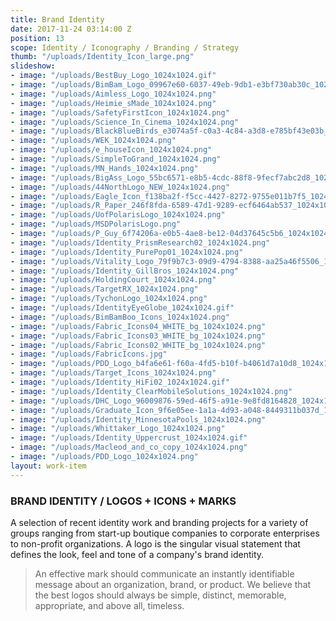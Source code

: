 ```yaml
---
title: Brand Identity
date: 2017-11-24 03:14:00 Z
position: 13
scope: Identity / Iconography / Branding / Strategy
thumb: "/uploads/Identity_Icon_large.png"
slideshow:
- image: "/uploads/BestBuy_Logo_1024x1024.gif"
- image: "/uploads/BimBam_Logo_09967e60-6037-49eb-9db1-e3bf730ab30c_1024x1024.png"
- image: "/uploads/Aimless_Logo_1024x1024.png"
- image: "/uploads/Heimie_sMade_1024x1024.png"
- image: "/uploads/SafetyFirstIcon_1024x1024.png"
- image: "/uploads/Science_In_Cinema_1024x1024.png"
- image: "/uploads/BlackBlueBirds_e3074a5f-c0a3-4c84-a3d8-e785bf43e03b_1024x1024.png"
- image: "/uploads/WEK_1024x1024.png"
- image: "/uploads/e_houseIcon_1024x1024.png"
- image: "/uploads/SimpleToGrand_1024x1024.png"
- image: "/uploads/MN_Hands_1024x1024.png"
- image: "/uploads/BigAss_Logo_55bc6571-e8b5-4cdc-88f8-9fecf7abc2d8_1024x1024.png"
- image: "/uploads/44NorthLogo_NEW_1024x1024.png"
- image: "/uploads/Eagle_Icon_f138ba2f-f5cc-4427-8272-9755e011b7f5_1024x1024.png"
- image: "/uploads/R_Paper_246f8fda-6589-47d1-9289-ecf6464ab537_1024x1024.png"
- image: "/uploads/UofPolarisLogo_1024x1024.png"
- image: "/uploads/MSDPolarisLogo.png"
- image: "/uploads/P_Guy_6f74206a-e0b5-4ae8-be12-04d37645c5b6_1024x1024.png"
- image: "/uploads/Identity_PrismResearch02_1024x1024.png"
- image: "/uploads/Identity_PurePop01_1024x1024.png"
- image: "/uploads/Vitality_Logo_79f9b7c3-09d9-4794-8388-aa25a46f5506_1024x1024.png"
- image: "/uploads/Identity_GillBros_1024x1024.png"
- image: "/uploads/HoldingCourt_1024x1024.png"
- image: "/uploads/TargetRX_1024x1024.png"
- image: "/uploads/TychonLogo_1024x1024.png"
- image: "/uploads/IdentityEyeGlobe_1024x1024.gif"
- image: "/uploads/BimBamBoo_Icons_1024x1024.png"
- image: "/uploads/Fabric_Icons04_WHITE_bg_1024x1024.png"
- image: "/uploads/Fabric_Icons03_WHITE_bg_1024x1024.png"
- image: "/uploads/Fabric_Icons02_WHITE_bg_1024x1024.png"
- image: "/uploads/FabricIcons.jpg"
- image: "/uploads/PDD_Logo_b4fa6e61-f60a-4fd5-b10f-b4061d7a10d8_1024x1024.png"
- image: "/uploads/Target_Icons_1024x1024.png"
- image: "/uploads/Identity_HiFi02_1024x1024.gif"
- image: "/uploads/Identity_ClearMobileSolutions_1024x1024.png"
- image: "/uploads/DHC_Logo_96009876-59ed-46f5-a91e-9e8fd8164828_1024x1024.png"
- image: "/uploads/Graduate_Icon_9f6e05ee-1a1a-4d93-a048-8449311b037d_1024x1024.png"
- image: "/uploads/Identity_MinnesotaPools_1024x1024.png"
- image: "/uploads/Whittaker_Logo_1024x1024.png"
- image: "/uploads/Identity_Uppercrust_1024x1024.gif"
- image: "/uploads/Macleod_and_co_copy_1024x1024.png"
- image: "/uploads/PDD_Logo_1024x1024.png"
layout: work-item
---
```


### BRAND IDENTITY / LOGOS \+ ICONS \+ MARKS

A selection of recent identity work and branding projects for a variety of groups ranging from start-up boutique companies to corporate enterprises to non-profit organizations. A logo is the singular visual statement that defines the look, feel and tone of a company's brand identity.

> An effective mark should communicate an instantly identifiable message about an organization, brand, or product. We believe that the best logos should always be simple, distinct, memorable, appropriate, and above all, timeless.